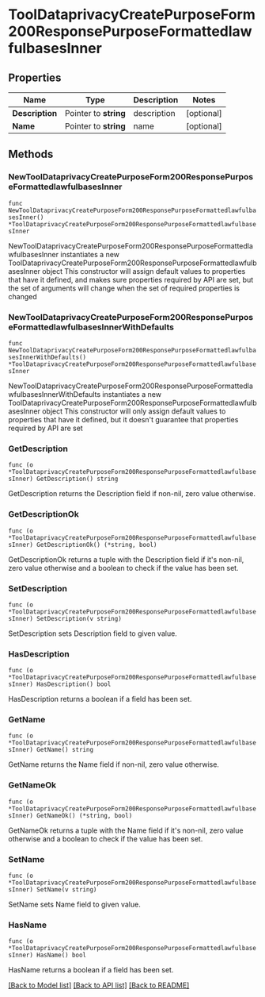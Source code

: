 # ToolDataprivacyCreatePurposeForm200ResponsePurposeFormattedlawfulbasesInner

## Properties

Name | Type | Description | Notes
------------ | ------------- | ------------- | -------------
**Description** | Pointer to **string** | description | [optional] 
**Name** | Pointer to **string** | name | [optional] 

## Methods

### NewToolDataprivacyCreatePurposeForm200ResponsePurposeFormattedlawfulbasesInner

`func NewToolDataprivacyCreatePurposeForm200ResponsePurposeFormattedlawfulbasesInner() *ToolDataprivacyCreatePurposeForm200ResponsePurposeFormattedlawfulbasesInner`

NewToolDataprivacyCreatePurposeForm200ResponsePurposeFormattedlawfulbasesInner instantiates a new ToolDataprivacyCreatePurposeForm200ResponsePurposeFormattedlawfulbasesInner object
This constructor will assign default values to properties that have it defined,
and makes sure properties required by API are set, but the set of arguments
will change when the set of required properties is changed

### NewToolDataprivacyCreatePurposeForm200ResponsePurposeFormattedlawfulbasesInnerWithDefaults

`func NewToolDataprivacyCreatePurposeForm200ResponsePurposeFormattedlawfulbasesInnerWithDefaults() *ToolDataprivacyCreatePurposeForm200ResponsePurposeFormattedlawfulbasesInner`

NewToolDataprivacyCreatePurposeForm200ResponsePurposeFormattedlawfulbasesInnerWithDefaults instantiates a new ToolDataprivacyCreatePurposeForm200ResponsePurposeFormattedlawfulbasesInner object
This constructor will only assign default values to properties that have it defined,
but it doesn't guarantee that properties required by API are set

### GetDescription

`func (o *ToolDataprivacyCreatePurposeForm200ResponsePurposeFormattedlawfulbasesInner) GetDescription() string`

GetDescription returns the Description field if non-nil, zero value otherwise.

### GetDescriptionOk

`func (o *ToolDataprivacyCreatePurposeForm200ResponsePurposeFormattedlawfulbasesInner) GetDescriptionOk() (*string, bool)`

GetDescriptionOk returns a tuple with the Description field if it's non-nil, zero value otherwise
and a boolean to check if the value has been set.

### SetDescription

`func (o *ToolDataprivacyCreatePurposeForm200ResponsePurposeFormattedlawfulbasesInner) SetDescription(v string)`

SetDescription sets Description field to given value.

### HasDescription

`func (o *ToolDataprivacyCreatePurposeForm200ResponsePurposeFormattedlawfulbasesInner) HasDescription() bool`

HasDescription returns a boolean if a field has been set.

### GetName

`func (o *ToolDataprivacyCreatePurposeForm200ResponsePurposeFormattedlawfulbasesInner) GetName() string`

GetName returns the Name field if non-nil, zero value otherwise.

### GetNameOk

`func (o *ToolDataprivacyCreatePurposeForm200ResponsePurposeFormattedlawfulbasesInner) GetNameOk() (*string, bool)`

GetNameOk returns a tuple with the Name field if it's non-nil, zero value otherwise
and a boolean to check if the value has been set.

### SetName

`func (o *ToolDataprivacyCreatePurposeForm200ResponsePurposeFormattedlawfulbasesInner) SetName(v string)`

SetName sets Name field to given value.

### HasName

`func (o *ToolDataprivacyCreatePurposeForm200ResponsePurposeFormattedlawfulbasesInner) HasName() bool`

HasName returns a boolean if a field has been set.


[[Back to Model list]](../README.md#documentation-for-models) [[Back to API list]](../README.md#documentation-for-api-endpoints) [[Back to README]](../README.md)


